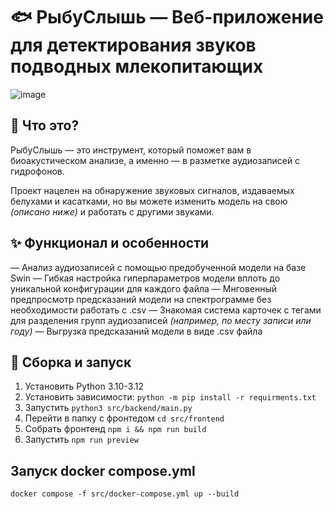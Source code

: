 # 🐟 РыбуСлышь — Веб-приложение для детектирования звуков подводных млекопитающих

![image](https://github.com/user-attachments/assets/b5ba4a3b-6460-4346-9340-9c68f55451bc)



## 📝 Что это?

РыбуСлышь — это инструмент, который поможет вам в биоакустическом анализе, а именно — в разметке аудиозаписей с гидрофонов.

Проект нацелен на обнаружение звуковых сигналов, издаваемых белухами и касатками, но вы можете изменить модель на свою _(описано ниже)_ и работать с другими звуками.

## ✨ Функционал и особенности
— Анализ аудиозаписей с помощью предобученной модели на базе Swin
— Гибкая настройка гиперпараметров модели вплоть до уникальной конфигурации для каждого файла
— Мнговенный предпросмотр предсказаний модели на спектрограмме без необходимости работать с .csv
— Знакомая система карточек с тегами для разделения групп аудиозаписей _(например, по месту записи или году)_
— Выгрузка предсказаний модели в виде .csv файла

## 🔨 Сборка и запуск

1. Установить Python 3.10-3.12
2. Установить зависимости: `python -m pip install -r requirments.txt`
3. Запустить `python3 src/backend/main.py`
4. Перейти в папку с фронтедом `cd src/frontend`
5. Собрать фронтенд `npm i && npm run build`
6. Запустить `npm run preview`

## Запуск docker compose.yml

```
docker compose -f src/docker-compose.yml up --build
```
